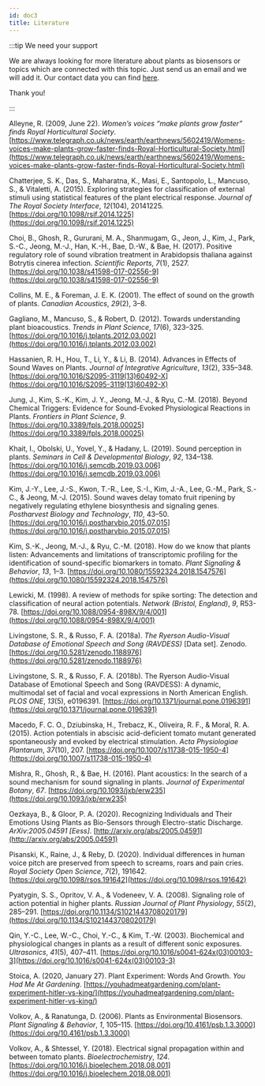 ```yaml
---
id: doc3
title: Literature
---
```


:::tip We need your support

We are always looking for more literature about plants as biosensors or topics which are connected with this topic.
Just send us an email and we will add it. Our contact data you can find [here](https://plantsasbiosensors.vercel.app/docs/doc1).

Thank you!

:::

Alleyne, R. (2009, June 22). _Women’s voices “make plants grow faster” finds Royal Horticultural Society_. [https://www.telegraph.co.uk/news/earth/earthnews/5602419/Womens-voices-make-plants-grow-faster-finds-Royal-Horticultural-Society.html](https://www.telegraph.co.uk/news/earth/earthnews/5602419/Womens-voices-make-plants-grow-faster-finds-Royal-Horticultural-Society.html)

Chatterjee, S. K., Das, S., Maharatna, K., Masi, E., Santopolo, L., Mancuso, S., & Vitaletti, A. (2015). Exploring strategies for classification of external stimuli using statistical features of the plant electrical response. _Journal of The Royal Society Interface_, _12_(104), 20141225. [https://doi.org/10.1098/rsif.2014.1225](https://doi.org/10.1098/rsif.2014.1225)

Choi, B., Ghosh, R., Gururani, M. A., Shanmugam, G., Jeon, J., Kim, J., Park, S.-C., Jeong, M.-J., Han, K.-H., Bae, D.-W., & Bae, H. (2017). Positive regulatory role of sound vibration treatment in Arabidopsis thaliana against Botrytis cinerea infection. _Scientific Reports_, _7_(1), 2527. [https://doi.org/10.1038/s41598-017-02556-9](https://doi.org/10.1038/s41598-017-02556-9)

Collins, M. E., & Foreman, J. E. K. (2001). The effect of sound on the growth of plants. _Canadian Acoustics_, _29_(2), 3–8.

Gagliano, M., Mancuso, S., & Robert, D. (2012). Towards understanding plant bioacoustics. _Trends in Plant Science_, _17_(6), 323–325. [https://doi.org/10.1016/j.tplants.2012.03.002](https://doi.org/10.1016/j.tplants.2012.03.002)

Hassanien, R. H., Hou, T., Li, Y., & Li, B. (2014). Advances in Effects of Sound Waves on Plants. _Journal of Integrative Agriculture_, _13_(2), 335–348. [https://doi.org/10.1016/S2095-3119(13)60492-X](https://doi.org/10.1016/S2095-3119(13)60492-X)

Jung, J., Kim, S.-K., Kim, J. Y., Jeong, M.-J., & Ryu, C.-M. (2018). Beyond Chemical Triggers: Evidence for Sound-Evoked Physiological Reactions in Plants. _Frontiers in Plant Science_, _9_. [https://doi.org/10.3389/fpls.2018.00025](https://doi.org/10.3389/fpls.2018.00025)

Khait, I., Obolski, U., Yovel, Y., & Hadany, L. (2019). Sound perception in plants. _Seminars in Cell & Developmental Biology_, _92_, 134–138. [https://doi.org/10.1016/j.semcdb.2019.03.006](https://doi.org/10.1016/j.semcdb.2019.03.006)

Kim, J.-Y., Lee, J.-S., Kwon, T.-R., Lee, S.-I., Kim, J.-A., Lee, G.-M., Park, S.-C., & Jeong, M.-J. (2015). Sound waves delay tomato fruit ripening by negatively regulating ethylene biosynthesis and signaling genes. _Postharvest Biology and Technology_, _110_, 43–50. [https://doi.org/10.1016/j.postharvbio.2015.07.015](https://doi.org/10.1016/j.postharvbio.2015.07.015)

Kim, S.-K., Jeong, M.-J., & Ryu, C.-M. (2018). How do we know that plants listen: Advancements and limitations of transcriptomic profiling for the identification of sound-specific biomarkers in tomato. _Plant Signaling & Behavior_, _13_, 1–3. [https://doi.org/10.1080/15592324.2018.1547576](https://doi.org/10.1080/15592324.2018.1547576)

Lewicki, M. (1998). A review of methods for spike sorting: The detection and classification of neural action potentials. _Network (Bristol, England)_, _9_, R53-78. [https://doi.org/10.1088/0954-898X/9/4/001](https://doi.org/10.1088/0954-898X/9/4/001)

Livingstone, S. R., & Russo, F. A. (2018a). _The Ryerson Audio-Visual Database of Emotional Speech and Song (RAVDESS)_ \[Data set\]. Zenodo. [https://doi.org/10.5281/zenodo.1188976](https://doi.org/10.5281/zenodo.1188976)

Livingstone, S. R., & Russo, F. A. (2018b). The Ryerson Audio-Visual Database of Emotional Speech and Song (RAVDESS): A dynamic, multimodal set of facial and vocal expressions in North American English. _PLOS ONE_, _13_(5), e0196391. [https://doi.org/10.1371/journal.pone.0196391](https://doi.org/10.1371/journal.pone.0196391)

Macedo, F. C. O., Dziubinska, H., Trebacz, K., Oliveira, R. F., & Moral, R. A. (2015). Action potentials in abscisic acid-deficient tomato mutant generated spontaneously and evoked by electrical stimulation. _Acta Physiologiae Plantarum_, _37_(10), 207. [https://doi.org/10.1007/s11738-015-1950-4](https://doi.org/10.1007/s11738-015-1950-4)

Mishra, R., Ghosh, R., & Bae, H. (2016). Plant acoustics: In the search of a sound mechanism for sound signaling in plants. _Journal of Experimental Botany_, _67_. [https://doi.org/10.1093/jxb/erw235](https://doi.org/10.1093/jxb/erw235)

Oezkaya, B., & Gloor, P. A. (2020). Recognizing Individuals and Their Emotions Using Plants as Bio-Sensors through Electro-static Discharge. _ArXiv:2005.04591 \[Eess\]_. [http://arxiv.org/abs/2005.04591](http://arxiv.org/abs/2005.04591)

Pisanski, K., Raine, J., & Reby, D. (2020). Individual differences in human voice pitch are preserved from speech to screams, roars and pain cries. _Royal Society Open Science_, _7_(2), 191642. [https://doi.org/10.1098/rsos.191642](https://doi.org/10.1098/rsos.191642)

Pyatygin, S. S., Opritov, V. A., & Vodeneev, V. A. (2008). Signaling role of action potential in higher plants. _Russian Journal of Plant Physiology_, _55_(2), 285–291. [https://doi.org/10.1134/S1021443708020179](https://doi.org/10.1134/S1021443708020179)

Qin, Y.-C., Lee, W.-C., Choi, Y.-C., & Kim, T.-W. (2003). Biochemical and physiological changes in plants as a result of different sonic exposures. _Ultrasonics_, _41_(5), 407–411. [https://doi.org/10.1016/s0041-624x(03)00103-3](https://doi.org/10.1016/s0041-624x(03)00103-3)

Stoica, A. (2020, January 27). Plant Experiment: Words And Growth. _You Had Me At Gardening_. [https://youhadmeatgardening.com/plant-experiment-hitler-vs-king/](https://youhadmeatgardening.com/plant-experiment-hitler-vs-king/)

Volkov, A., & Ranatunga, D. (2006). Plants as Environmental Biosensors. _Plant Signaling & Behavior_, _1_, 105–115. [https://doi.org/10.4161/psb.1.3.3000](https://doi.org/10.4161/psb.1.3.3000)

Volkov, A., & Shtessel, Y. (2018). Electrical signal propagation within and between tomato plants. _Bioelectrochemistry_, _124_. [https://doi.org/10.1016/j.bioelechem.2018.08.001](https://doi.org/10.1016/j.bioelechem.2018.08.001)